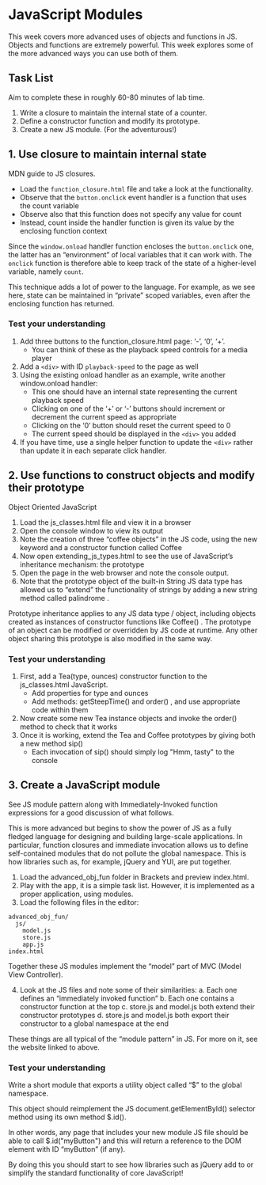# JavaScript Modules

This week covers more advanced uses of objects and functions in JS. Objects and functions are extremely powerful. This week explores some of the more advanced ways you can use both of them.

## Task List

Aim to complete these in roughly 60-80 minutes of lab time.

1. Write a closure to maintain the internal state of a counter.
2. Define a constructor function and modify its prototype.
3. Create a new JS module. (For the adventurous!)

## 1. Use closure to maintain internal state

MDN guide to JS closures.

- Load the `function_closure.html` file and take a look at the functionality.
- Observe that the `button.onclick` event handler is a function that uses the count variable
- Observe also that this function does not specify any value for count
- Instead, count inside the handler function is given its value by the enclosing function context

Since the `window.onload` handler function encloses the `button.onclick` one, the latter has an “environment” of local variables that it can work with. The `onclick` function is therefore able to keep track of the state of a higher-level variable, namely `count`.

This technique adds a lot of power to the language. For example, as we see here, state can be maintained in “private” scoped variables, even after the enclosing function has returned.

### Test your understanding

1. Add three buttons to the function_closure.html page: ‘-’, ‘0’, ‘+’.
    - You can think of these as the playback speed controls for a media player
2. Add a `<div>` with ID `playback-speed` to the page as well
3. Using the existing onload handler as an example, write another window.onload handler:
    - This one should have an internal state representing the current playback speed
    - Clicking on one of the ‘+’ or ‘-’ buttons should increment or decrement the current speed as appropriate
    - Clicking on the ‘0’ button should reset the current speed to 0
    - The current speed should be displayed in the `<div>` you added
4. If you have time, use a single helper function to update the `<div>` rather than update it in each separate click handler.

## 2. Use functions to construct objects and modify their prototype

Object Oriented JavaScript

1. Load the  js_classes.html  file and view it in a browser
2. Open the console window to view its output
3. Note the creation of three “coffee objects” in the JS code, using the new keyword and a constructor function called Coffee
4. Now open  extending_js_types.html  to see the use of JavaScript’s inheritance mechanism: the prototype
5. Open the page in the web browser and note the console output.
6. Note that the prototype object of the built-in String JS data type has allowed us to “extend” the functionality of strings by adding a new string method called  palindrome .

Prototype inheritance applies to any JS data type / object, including objects created as instances of constructor functions like  Coffee() . The prototype of an object can be modified or overridden by JS code at runtime. Any other object sharing this prototype is also modified in the same way.

### Test your understanding

1. First, add a  Tea(type, ounces)  constructor function to the  js_classes.html  JavaScript.
    - Add properties for  type  and  ounces 
    - Add methods:  getSteepTime()  and  order() , and use appropriate code within them
2. Now create some new  Tea  instance objects and invoke the  order()  method to check that it works
3. Once it is working, extend the  Tea  and  Coffee  prototypes by giving both a new method  sip() 
    - Each invocation of  sip()  should simply log  "Hmm, tasty"  to the console

## 3. Create a JavaScript module
See JS module pattern along with Immediately-Invoked function expressions for a good discussion of what follows.

This is more advanced but begins to show the power of JS as a fully fledged language for designing and building large-scale applications. In particular, function closures and immediate invocation allows us to define self-contained modules that do not pollute the global namespace. This is how libraries such as, for example, jQuery and YUI, are put together.

1. Load the advanced_obj_fun folder in Brackets and preview index.html.
2. Play with the app, it is a simple task list. However, it is implemented as a proper application, using modules.
3. Load the following files in the editor:
```
advanced_obj_fun/
  js/
    model.js
    store.js
    app.js
index.html
```
Together these JS modules implement the “model” part of MVC (Model View Controller).

4. Look at the JS files and note some of their similarities:
    a. Each one defines an “immediately invoked function”
    b. Each one contains a constructor function at the top
    c. store.js and model.js both extend their constructor prototypes
    d. store.js and model.js both export their constructor to a global namespace at the end

These things are all typical of the “module pattern” in JS. For more on it, see the website linked to above.

### Test your understanding

Write a short module that exports a utility object called “$” to the global namespace.

This object should reimplement the JS document.getElementById() selector method using its own method $.id().

In other words, any page that includes your new module JS file should be able to call $.id("myButton") and this will return a reference to the DOM element with ID “myButton” (if any).

By doing this you should start to see how libraries such as jQuery add to or simplify the standard functionality of core JavaScript!
